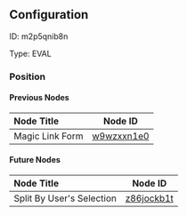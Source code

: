 # 
## Configuration
ID:  m2p5qnib8n

Type: EVAL 








### Position

#### Previous Nodes
| Node Title | Node ID |
| :------------- | ------------ |
| Magic Link Form | [w9wzxxn1e0](./w9wzxxn1e0.md) | 
 
 #### Future Nodes
| Node Title | Node ID |
| :------------- | ------------ |
| Split By User&#39;s Selection  |[z86jockb1t](./z86jockb1t.md) | 
